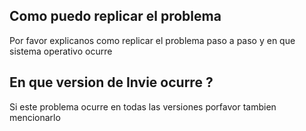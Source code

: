 ## Como puedo replicar el problema
  Por favor explicanos como replicar el problema paso a paso y en que sistema operativo ocurre
## En que version de Invie ocurre ?
  Si este problema ocurre en todas las versiones porfavor tambien mencionarlo
